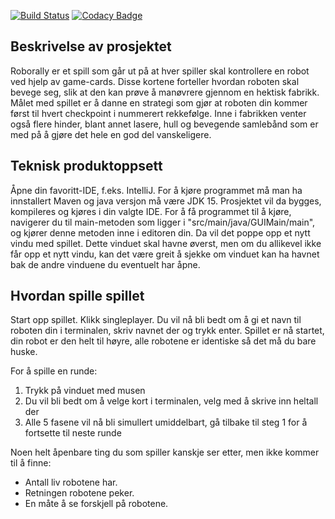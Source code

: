 [![Build Status](https://travis-ci.com/inf112-v21/Trivial-Solution.svg?branch=master)](https://travis-ci.com/inf112-v21/Trivial-Solution) [![Codacy Badge](https://app.codacy.com/project/badge/Grade/59c74c9604594cb0a07585f2dd1d4f45)](https://www.codacy.com/gh/inf112-v21/Trivial-Solution/dashboard?utm_source=github.com&amp;utm_medium=referral&amp;utm_content=inf112-v21/Trivial-Solution&amp;utm_campaign=Badge_Grade)

## Beskrivelse av prosjektet
Roborally er et spill som går ut på at hver spiller skal kontrollere en robot ved hjelp av game-cards. Disse kortene forteller hvordan roboten skal bevege seg, slik at den kan prøve å manøvrere gjennom en hektisk fabrikk. Målet med spillet er å danne en strategi som gjør at roboten din kommer først til hvert checkpoint i nummerert rekkefølge. Inne i fabrikken venter også flere hinder, blant annet lasere, hull og bevegende samlebånd som er med på å gjøre det hele en god del vanskeligere.

## Teknisk produktoppsett
Åpne din favoritt-IDE, f.eks. IntelliJ. For å kjøre programmet må man ha innstallert Maven og java versjon må være JDK 15.
Prosjektet vil da bygges, kompileres og kjøres i din valgte IDE. For å få programmet til å kjøre, navigerer du til main-metoden som ligger i  "src/main/java/GUIMain/main", og kjører denne metoden inne i editoren din. Da vil det poppe opp et nytt vindu med spillet. Dette vinduet skal havne øverst, men om du allikevel ikke får opp et nytt vindu, kan det være greit å sjekke om vinduet kan ha havnet bak de andre vinduene du eventuelt har åpne.

## Hvordan spille spillet
Start opp spillet. Klikk singleplayer. Du vil nå bli bedt om å gi et navn til roboten din i terminalen, skriv navnet der og trykk enter. 
Spillet er nå startet, din robot er den helt til høyre, alle robotene er identiske så det må du bare huske. 

For å spille en runde:
1) Trykk på vinduet med musen
2) Du vil bli bedt om å velge kort i terminalen, velg med å skrive inn heltall der
3) Alle 5 fasene vil nå bli simullert umiddelbart, gå tilbake til steg 1 for å fortsette til neste runde

Noen helt åpenbare ting du som spiller kanskje ser etter, men ikke kommer til å finne:
- Antall liv robotene har.
- Retningen robotene peker.
- En måte å se forskjell på robotene.
